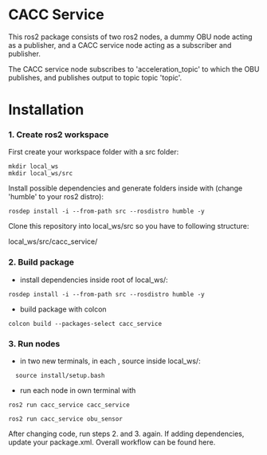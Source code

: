 # CACC Service 

This ros2 package consists of two ros2 nodes, a dummy OBU node acting as a publisher, and a CACC service node acting as a subscriber and publisher.

The CACC service node subscribes to 'acceleration_topic' to which the OBU publishes, and publishes output to topic topic 'topic'.


# Installation

### 1. Create ros2 workspace

First create your workspace folder with a src folder: 

```
mkdir local_ws
mkdir local_ws/src
```

Install possible dependencies and generate folders inside with (change 'humble' to your ros2 distro):

```
rosdep install -i --from-path src --rosdistro humble -y
```

Clone this repository into local_ws/src so you have to following structure:

local_ws/src/cacc_service/



### 2. Build package

- install dependencies inside root of local_ws/:

```
rosdep install -i --from-path src --rosdistro humble -y
```

- build package with colcon

```
colcon build --packages-select cacc_service
```

### 3. Run nodes 

- in two new terminals, in each   , source inside local_ws/:

```
  source install/setup.bash
```
- run each node in own terminal with

```
ros2 run cacc_service cacc_service   
```

```
ros2 run cacc_service obu_sensor
```


After changing code, run steps 2. and 3. again. If adding dependencies, update your package.xml. Overall workflow can be found here.